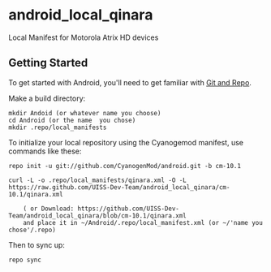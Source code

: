 android_local_qinara
======================

Local Manifest for Motorola Atrix HD devices

Getting Started
---------------

To get started with Android, you'll need to get
familiar with [Git and Repo](http://source.android.com/download/using-repo).

Make a build directory:

	mkdir Andoid (or whatever name you choose)
	cd Android (or the name  you chose)
	mkdir .repo/local_manifests

To initialize your local repository using the Cyanogemod manifest, use commands like these:

    repo init -u git://github.com/CyanogenMod/android.git -b cm-10.1

    curl -L -o .repo/local_manifests/qinara.xml -O -L https://raw.github.com/UISS-Dev-Team/android_local_qinara/cm-10.1/qinara.xml
 
    	( or Download: https://github.com/UISS-Dev-Team/android_local_qinara/blob/cm-10.1/qinara.xml
		and place it in ~/Android/.repo/local_manifest.xml (or ~/'name you chose'/.repo)

Then to sync up:

    repo sync
